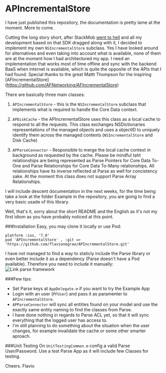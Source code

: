 APIncrementalStore
==================

I have just published this repository, the documentation is pretty lame at the moment. More to come.

Cutting the long story short, after StackMob [went to hell](https://blog.stackmob.com/2014/02/stackmob-announcement/) and all my development based on that SDK dragged along with it, I decided to implement my own `NSIncrementalStore` subclass.
Yes I have looked around for alternatives and even taking into account what is available, none of them are at the moment how I had architectured my app.
I need an implementation that works most of time offline and sync with the backend BaaS when internet is available, which is quite the opposite of the APIs that I had found.
Special thanks to the great Mattt Thompson for the inspiring [AFIncrementalStore] (https://github.com/AFNetworking/AFIncrementalStore)

There are basically three main classes:

1) `APIncrementalStore` - this is the `NSIncrementalStore` subclass that implements what is required to handle the Core Data context.

2) `APDiskCache` - the APIncrementalStore uses this class as a local cache to respond to all the requests. This class exchanges NSDictionaries representations of the managed objects and uses a objectID to uniquely identify them across the managed contexts (`NSIncrementalStore` and Disk Cache)

3) `APParseConnector` - Responsible to merge the local cache context in background as requested by the cache. Please be mindful taht relationships are being represented as Parse Pointers for Core Data To-One and Parse Relationships for Core Data To-Many relationships. All relationships have its inverse reflected at Parse as well for concistency sake. At the moment this class does not support Parse Array Relationships. 

I will include descent documentation in the next weeks, for the time being take a look at the folder Example in the repository, you are going to find a very basic usade of this library.

Well, that's it, sorry about the short README and the English as it's not my first idiom as you have probably noticed at this point.

###Installation
Easy, you may clone it locally or use Pod:

```
platform :ios, '7.0'
pod 'APIncrementalStore' , :git => 'https://github.com/flavionegrao/APIncrementalStore.git'
```

I have not managed to find a way to staticly include the Parse library or even better include it as a dependency (Parse doesn't have a Pod available). Therefore you need to include it manually:
![Link parse framework](https://dl.dropboxusercontent.com/u/628444/GitHub%20Images/APIncrementalStore_parse.png)

###Few tips:
- Set Parse keys at `AppDelegate.m` if you want to try the Example App
- Login with an user (`PFUser`) and pass it as paramenter to `APIncrementalStore`.
- `APParseConnector` will sync all entities found on your model and use the exactly same entity naming to find the classes from Parse.
- I have done nothing in regards to Parse ACL yet, so that it will sync everything that the logged user has access to.
- I'm still planning to do something about the situation when the user changes, for example invalidate the cache or some other smarter aproach.

###Unit Testing
On `UnitTestingCommon.m` config a valid Parse User/Password.
Use a test Parse App as it will include few Classes for testing. 


Cheers. Flavio


